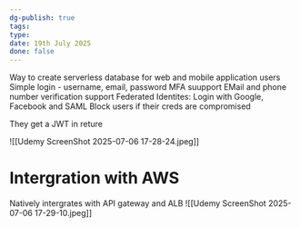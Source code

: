 ```yaml
---
dg-publish: true
tags: 
type: 
date: 19th July 2025
done: false
---
```


Way to create serverless database for web and mobile application users 
Simple login - username, email, password
MFA suupport
EMail and phone number verification support
Federated Identites: Login with Google, Facebook and SAML
Block users if their creds are compromised

They get a JWT in reture

![[Udemy ScreenShot 2025-07-06 17-28-24.jpeg]]

# Intergration with AWS
Natively intergrates with API gateway and ALB
![[Udemy ScreenShot 2025-07-06 17-29-10.jpeg]]
